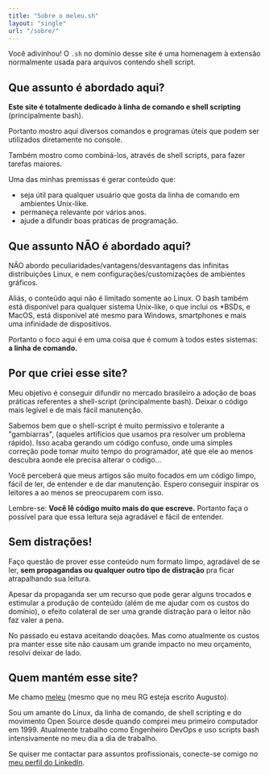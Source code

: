 ```yaml
---
title: "Sobre o meleu.sh"
layout: "single"
url: "/sobre/"
---
```


Você adivinhou! O `.sh` no domínio desse site é uma homenagem à extensão normalmente usada para arquivos contendo shell script.

## Que assunto é abordado aqui?

**Este site é totalmente dedicado à linha de comando e shell scripting** (principalmente bash).

Portanto mostro aqui diversos comandos e programas úteis que podem ser utilizados diretamente no console.

Também mostro como combiná-los, através de shell scripts, para fazer tarefas maiores.

Uma das minhas premissas é gerar conteúdo que:

- seja útil para qualquer usuário que gosta da linha de comando em ambientes Unix-like.
- permaneça relevante por vários anos.
- ajude a difundir boas práticas de programação.

## Que assunto NÃO é abordado aqui?

NÃO abordo peculiaridades/vantagens/desvantagens das infinitas distribuições Linux, e nem configurações/customizações de ambientes gráficos.

Aliás, o conteúdo aqui não é limitado somente ao Linux. O bash também está disponível para qualquer sistema Unix-like, o que inclui os \*BSDs, e MacOS, está disponível até mesmo para Windows, smartphones e mais uma infinidade de dispositivos.

Portanto o foco aqui é em uma coisa que é comum à todos estes sistemas: **a linha de comando.**


## Por que criei esse site?

Meu objetivo é conseguir difundir no mercado brasileiro a adoção de boas práticas referentes a shell-script (principalmente bash). Deixar o código mais legível e de mais fácil manutenção.

Sabemos bem que o shell-script é muito permissivo e tolerante a "gambiarras", (aqueles artifícios que usamos pra resolver um problema rápido). Isso acaba gerando um código confuso, onde uma simples correção pode tomar muito tempo do programador, até que ele ao menos descubra aonde ele precisa alterar o código...

Você perceberá que meus artigos são muito focados em um código limpo, fácil de ler, de entender e de dar manutenção. Espero conseguir inspirar os leitores a ao menos se preocuparem com isso.

Lembre-se: **Você lê código muito mais do que escreve.** Portanto faça o possível para que essa leitura seja agradável e fácil de entender.


## Sem distrações!

Faço questão de prover esse conteúdo num formato limpo, agradável de se ler, **sem propagandas ou qualquer outro tipo de distração** pra ficar atrapalhando sua leitura.

Apesar da propaganda ser um recurso que pode gerar alguns trocados e estimular a produção de conteúdo (além de me ajudar com os custos do domínio), o efeito colateral de ser uma grande distração para o leitor não faz valer a pena.

No passado eu estava aceitando doações. Mas como atualmente os custos pra manter esse site não causam um grande impacto no meu orçamento, resolvi deixar de lado.


## Quem mantém esse site?

Me chamo [meleu](https://github.com/meleu) (mesmo que no meu RG esteja escrito Augusto).

Sou um amante do Linux, da linha de comando, de shell scripting e do movimento Open Source desde quando comprei meu primeiro computador em 1999. Atualmente trabalho como Engenheiro DevOps e uso scripts bash intensivamente no meu dia a dia de trabalho.

Se quiser me contactar para assuntos profissionais, conecte-se comigo no [meu perfil do LinkedIn](https://www.linkedin.com/in/meleu).
